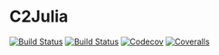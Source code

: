 # C2Julia

[![Build Status](https://travis-ci.com/Gnimuc/C2Julia.jl.svg?branch=master)](https://travis-ci.com/Gnimuc/C2Julia.jl)
[![Build Status](https://ci.appveyor.com/api/projects/status/github/Gnimuc/C2Julia.jl?svg=true)](https://ci.appveyor.com/project/Gnimuc/C2Julia-jl)
[![Codecov](https://codecov.io/gh/Gnimuc/C2Julia.jl/branch/master/graph/badge.svg)](https://codecov.io/gh/Gnimuc/C2Julia.jl)
[![Coveralls](https://coveralls.io/repos/github/Gnimuc/C2Julia.jl/badge.svg?branch=master)](https://coveralls.io/github/Gnimuc/C2Julia.jl?branch=master)
